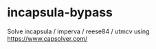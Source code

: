 # incapsula-bypass
Solve incapsula / imperva / reese84 / utmcv using https://www.capsolver.com/
                                       